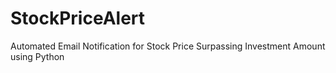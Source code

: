 # StockPriceAlert
Automated Email Notification for Stock Price Surpassing Investment Amount using Python
